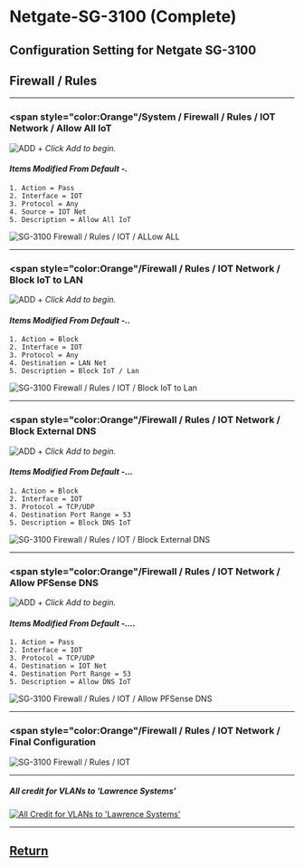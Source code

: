 
# Netgate-SG-3100 (Complete)

## Configuration Setting for Netgate SG-3100

## **Firewall / Rules**

---

### <span style="color:Orange"/System / Firewall / Rules / IOT Network / Allow All IoT</span>

![ADD +](https://via.placeholder.com/15/43A047/000000?text=+) *Click Add to begin.*

#### *Items Modified From Default -.*

    1. Action = Pass
    2. Interface = IOT
    3. Protocol = Any
    4. Source = IOT Net
    5. Description = Allow All IoT

![SG-3100 Firewall / Rules / IOT / ALLow ALL](images/Firewall_Rules_Vlan_IOT_Allow_All.png)

---

### <span style="color:Orange"/Firewall / Rules / IOT Network / Block IoT to LAN</span>

![ADD +](https://via.placeholder.com/15/43A047/000000?text=+) *Click Add to begin.*

#### *Items Modified From Default -..*

    1. Action = Block
    2. Interface = IOT
    3. Protocol = Any
    4. Destination = LAN Net
    5. Description = Block IoT / Lan

![SG-3100 Firewall / Rules / IOT / Block IoT to Lan](images/Firewall_Rules_Vlan_IOT_Block_IOT_Lan.png)

---

### <span style="color:Orange"/Firewall / Rules / IOT Network / Block External DNS</span>

![ADD +](https://via.placeholder.com/15/43A047/000000?text=+) *Click Add to begin.*

#### *Items Modified From Default -...*

    1. Action = Block
    2. Interface = IOT
    3. Protocol = TCP/UDP
    4. Destination Port Range = 53 
    5. Description = Block DNS IoT

![SG-3100 Firewall / Rules / IOT / Block External DNS](images/Firewall_Rules_Vlan_IOT_Block_Dns.png)

---

### <span style="color:Orange"/Firewall / Rules / IOT Network / Allow PFSense DNS</span>

![ADD +](https://via.placeholder.com/15/43A047/000000?text=+) *Click Add to begin.*

#### *Items Modified From Default -....*

    1. Action = Pass
    2. Interface = IOT
    3. Protocol = TCP/UDP
    4. Destination = IOT Net
    4. Destination Port Range = 53 
    5. Description = Allow DNS IoT

![SG-3100 Firewall / Rules / IOT / Allow PFSense DNS](images/Firewall_Rules_Vlan_IOT_Allow_Dns.png)

---

### <span style="color:Orange"/Firewall / Rules / IOT Network / Final Configuration</span>

![SG-3100 Firewall / Rules / IOT ](images/Firewall_Rules_Vlan_IOT_Final.png)

---

##### All credit for VLANs to 'Lawrence Systems'

[![All Credit for VLANs to 'Lawrence Systems'](https://img.youtube.com/vi/b2w1Ywt081o/0.jpg)](https://www.youtube.com/watch?v=b2w1Ywt081o)

---

## [Return](../README.md)
